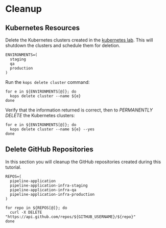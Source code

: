 # Cleanup

## Kubernetes Resources

Delete the Kubernetes clusters created in the [kubernetes lab](kubernetes-clusters.md).  This will shutdown the clusters and schedule them for deletion.

```
ENVIRONMENTS=(
  staging
  qa
  production
)
```

Run the `kops delete cluster` command:

```
for e in ${ENVIRONMENTS[@]}; do
  kops delete cluster --name ${e}
done
```

Verify that the information returned is correct, then to *PERMANENTLY DELETE* the Kubernetes clusters:

```
for e in ${ENVIRONMENTS[@]}; do
  kops delete cluster --name ${e} --yes
done
```

## Delete GitHub Repositories

In this section you will cleanup the GitHub repositories created during this tutorial.

```
REPOS=(
  pipeline-application
  pipeline-application-infra-staging
  pipeline-application-infra-qa
  pipeline-application-infra-production
)
```

```
for repo in ${REPOS[@]}; do
  curl -X DELETE "https://api.github.com/repos/${GITHUB_USERNAME}/${repo}"
done
```